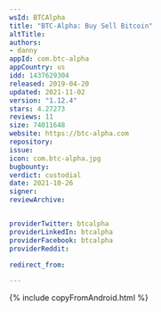 ```yaml
---
wsId: BTCAlpha
title: "BTC-Alpha: Buy Sell Bitcoin"
altTitle: 
authors:
- danny
appId: com.btc-alpha
appCountry: us
idd: 1437629304
released: 2019-04-20
updated: 2021-11-02
version: "1.12.4"
stars: 4.27273
reviews: 11
size: 74011648
website: https://btc-alpha.com
repository: 
issue: 
icon: com.btc-alpha.jpg
bugbounty: 
verdict: custodial
date: 2021-10-26
signer: 
reviewArchive:


providerTwitter: btcalpha
providerLinkedIn: btcalpha
providerFacebook: btcalpha
providerReddit: 

redirect_from:

---
```


{% include copyFromAndroid.html %}


